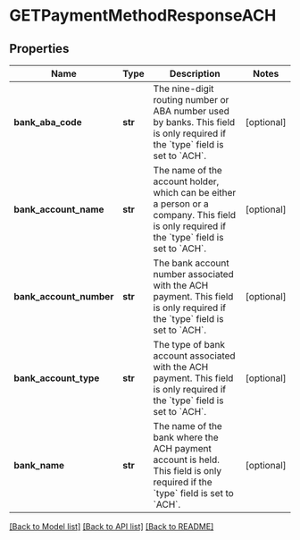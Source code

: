 # GETPaymentMethodResponseACH

## Properties
Name | Type | Description | Notes
------------ | ------------- | ------------- | -------------
**bank_aba_code** | **str** | The nine-digit routing number or ABA number used by banks. This field is only required if the &#x60;type&#x60; field is set to &#x60;ACH&#x60;.  | [optional] 
**bank_account_name** | **str** | The name of the account holder, which can be either a person or a company. This field is only required if the &#x60;type&#x60; field is set to &#x60;ACH&#x60;.  | [optional] 
**bank_account_number** | **str** | The bank account number associated with the ACH payment. This field is only required if the &#x60;type&#x60; field is set to &#x60;ACH&#x60;.  | [optional] 
**bank_account_type** | **str** | The type of bank account associated with the ACH payment. This field is only required if the &#x60;type&#x60; field is set to &#x60;ACH&#x60;.  | [optional] 
**bank_name** | **str** | The name of the bank where the ACH payment account is held. This field is only required if the &#x60;type&#x60; field is set to &#x60;ACH&#x60;.  | [optional] 

[[Back to Model list]](../README.md#documentation-for-models) [[Back to API list]](../README.md#documentation-for-api-endpoints) [[Back to README]](../README.md)



